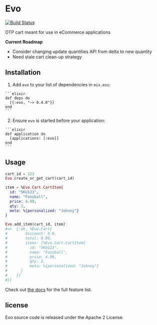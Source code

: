 # Evo
[![Build Status](https://travis-ci.org/cas27/evo.svg?branch=master)](https://travis-ci.org/cas27/evo)


OTP cart meant for use in eCommerce applications

**Current Roadmap**
- Consider changing update quantities API from delta to new quantity
- Need stale cart clean-up strategy

## Installation

  1. Add `evo` to your list of dependencies in `mix.exs`:

    ```elixir
    def deps do
      [{:evo, "~> 0.4.0"}]
    end
    ```

  2. Ensure `evo` is started before your application:

    ```elixir
    def application do
      [applications: [:evo]]
    end
    ```

## Usage

```elixir
cart_id = 123
Evo.create_or_get_cart(cart_id)

item = %Evo.Cart.CartItem{
  id: "SKU123",
  name: "Foosball",
  price: 4.99,
  qty: 2,
  meta: %{personalized: "Johnny"}
}

Evo.add_item(cart_id, item)
#=>  {:ok, %Evo.Cart{
#        discount: 0.0,
#        total: 9.98,
#        items: [%Evo.Cart.CartItem{
#          id: "SKU123",
#          name: "Foosball",
#          price: 4.99,
#          qty: 2,
#          meta: %{personalized: "Johnny"}
#      }
#    }]
#}}
```

Check out [the docs](http://hexdocs.pm/evo/) for the full feature list.

## license

Evo source code is released under the Apache 2 License.
